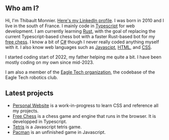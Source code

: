 ## Who am I?

Hi, I'm Thibault Monnier. [Here's my LinkedIn profile](https://www.linkedin.com/in/thibault-monnier/). I was born in 2010 and I live in the south of France. I mainly code in [Typescript](https://en.wikipedia.org/wiki/TypeScript) for web development. I am currently learning [Rust](https://en.wikipedia.org/wiki/Rust_(programming_language)), with the goal of replacing the current Typescript-based chess bot with a faster Rust-based bot for my [free chess](https://github.com/Thibault-Monnier/free-chess). I know a bit of [C#](https://en.wikipedia.org/wiki/C_Sharp_(programming_language)) though I never really coded anything myself with it. I also know web languages such as [Javascipt](https://en.wikipedia.org/wiki/JavaScript), [HTML](https://en.wikipedia.org/wiki/HTML), and [CSS](https://en.wikipedia.org/wiki/CSS). 

I started coding start of 2022, my father helping me quite a bit. I have been mostly coding on my own since mid-2023.

I am also a member of the [Eagle Tech organization](https://github.com/Eagletech-robotic), the codebase of the Eagle Tech robotics club.

## Latest projects

- [Personal Website](https://github.com/Thibault-Monnier/my-website) is a work-in-progress to learn CSS and reference all my projects.
- [Free Chess](https://github.com/Thibault-Monnier/free-chess) is a chess game and engine that runs in the browser. It is developped in Typescript.
- [Tetris](https://github.com/Thibault-Monnier/tetris) is a Javascript tetris game.
- [Pacman](https://github.com/Thibault-Monnier/pacman) is an unfinished game in Javascript.
